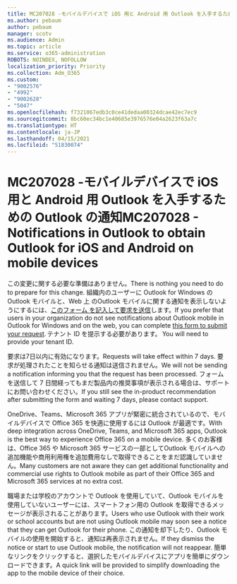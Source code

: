```yaml
---
title: MC207028 -モバイルデバイスで iOS 用と Android 用 Outlook を入手するための Outlook の通知
ms.author: pebaum
author: pebaum
manager: scotv
ms.audience: Admin
ms.topic: article
ms.service: o365-administration
ROBOTS: NOINDEX, NOFOLLOW
localization_priority: Priority
ms.collection: Adm_O365
ms.custom:
- "9002576"
- "4992"
- "9002628"
- "5047"
ms.openlocfilehash: f7321067edb3c0ce41dedaa00324dcae42ec7ec9
ms.sourcegitcommit: 8bc60ec34bc1e40685e3976576e04a2623f63a7c
ms.translationtype: HT
ms.contentlocale: ja-JP
ms.lasthandoff: 04/15/2021
ms.locfileid: "51830074"
---
```

# <a name="mc207028---notifications-in-outlook-to-obtain-outlook-for-ios-and-android-on-mobile-devices"></a><span data-ttu-id="e32b5-102">MC207028 -モバイルデバイスで iOS 用と Android 用 Outlook を入手するための Outlook の通知</span><span class="sxs-lookup"><span data-stu-id="e32b5-102">MC207028 - Notifications in Outlook to obtain Outlook for iOS and Android on mobile devices</span></span>

<span data-ttu-id="e32b5-103">この変更に関する必要な準備はありません。</span><span class="sxs-lookup"><span data-stu-id="e32b5-103">There is nothing you need to do to prepare for this change.</span></span> <span data-ttu-id="e32b5-104">組織内のユーザーに Outlook for Windows の Outlook モバイルと、Web 上 のOutlook モバイルに関する通知を表示しないようにするには、[このフォーム を記入して要求を送信](https://aka.ms/MC207028)します。</span><span class="sxs-lookup"><span data-stu-id="e32b5-104">If you prefer that users in your organization do not see notifications about Outlook mobile in Outlook for Windows and on the web, you can complete [this form to submit your request](https://aka.ms/MC207028).</span></span><span data-ttu-id="e32b5-105"> テナント ID を提示する必要があります。</span><span class="sxs-lookup"><span data-stu-id="e32b5-105"> You will need to provide your tenant ID.</span></span> 

<span data-ttu-id="e32b5-106">要求は7日以内に有効になります。</span><span class="sxs-lookup"><span data-stu-id="e32b5-106">Requests will take effect within 7 days.</span></span> <span data-ttu-id="e32b5-107">要求が処理されたことを知らせる通知は送信されません。</span><span class="sxs-lookup"><span data-stu-id="e32b5-107">We will not be sending a notification informing you that the request has been processed.</span></span> <span data-ttu-id="e32b5-108">フォームを送信して 7 日間経ってもまだ製品内の推奨事項が表示される場合は、サポートにお問い合わせください。</span><span class="sxs-lookup"><span data-stu-id="e32b5-108">If you still see the in-product recommendation after submitting the form and waiting 7 days, please contact support.</span></span>

<span data-ttu-id="e32b5-109">OneDrive、Teams、Microsoft 365 アプリが緊密に統合されているので、モバイルデバイスで Office 365 を快適に使用するには Outlook が最適です。</span><span class="sxs-lookup"><span data-stu-id="e32b5-109">With deep integration across OneDrive, Teams, and Microsoft 365 apps, Outlook is the best way to experience Office 365 on a mobile device.</span></span> <span data-ttu-id="e32b5-110">多くのお客様は、Office 365 や Microsoft 365 サービスの一部としてOutlook モバイルへの追加機能や商用利用権を追加費用なしで取得できることをまだ認識していません。</span><span class="sxs-lookup"><span data-stu-id="e32b5-110">Many customers are not aware they can get additional functionality and commercial use rights to Outlook mobile as part of their Office 365 and Microsoft 365 services at no extra cost.</span></span>

<span data-ttu-id="e32b5-111">職場または学校のアカウントで Outlook を使用していて、Outlook モバイルを使用していないユーザーには、スマートフォン用の Outlook を取得できるメッセージが表示されることがあります。</span><span class="sxs-lookup"><span data-stu-id="e32b5-111">Users who use Outlook with their work or school accounts but are not using Outlook mobile may soon see a notice that they can get Outlook for their phone.</span></span> <span data-ttu-id="e32b5-112">この通知を却下したり、Outlook モバイルの使用を開始すると、通知は再表示されません。</span><span class="sxs-lookup"><span data-stu-id="e32b5-112">If they dismiss the notice or start to use Outlook mobile, the notification will not reappear.</span></span> <span data-ttu-id="e32b5-113">簡単なリンクをクリックすると、選択したモバイルデバイスにアプリを簡単にダウンロードできます。</span><span class="sxs-lookup"><span data-stu-id="e32b5-113">A quick link will be provided to simplify downloading the app to the mobile device of their choice.</span></span>
